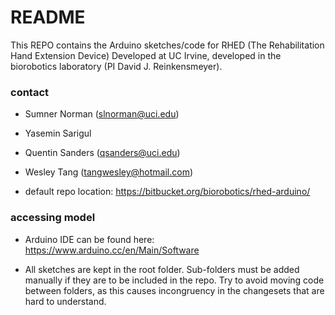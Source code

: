 # README #

This REPO contains the Arduino sketches/code for RHED (The Rehabilitation Hand Extension Device)
Developed at UC Irvine, developed in the biorobotics laboratory (PI David J. Reinkensmeyer).

### contact ###
* Sumner Norman (slnorman@uci.edu) 
* Yasemin Sarigul 
* Quentin Sanders (qsanders@uci.edu)
* Wesley Tang (tangwesley@hotmail.com)

* default repo location: https://bitbucket.org/biorobotics/rhed-arduino/

### accessing model ###
* Arduino IDE can be found here: https://www.arduino.cc/en/Main/Software

* All  sketches are kept in the root folder. Sub-folders must be added manually if they are to be included in the repo. Try to avoid moving code between folders, as this causes incongruency in the changesets that are hard to understand.